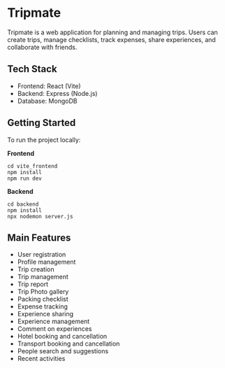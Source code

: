 # Tripmate

Tripmate is a web application for planning and managing trips. Users can create trips, manage checklists, track expenses, share experiences, and collaborate with friends.

## Tech Stack
- Frontend: React (Vite)
- Backend: Express (Node.js)
- Database: MongoDB

## Getting Started
To run the project locally:

**Frontend**
```
cd vite_frontend
npm install
npm run dev
```

**Backend**
```
cd backend
npm install
npx nodemon server.js
```

## Main Features
- User registration
- Profile management
- Trip creation
- Trip management
- Trip report
- Trip Photo gallery
- Packing checklist
- Expense tracking
- Experience sharing
- Experience management
- Comment on experiences
- Hotel booking and cancellation
- Transport booking and cancellation
- People search and suggestions
- Recent activities